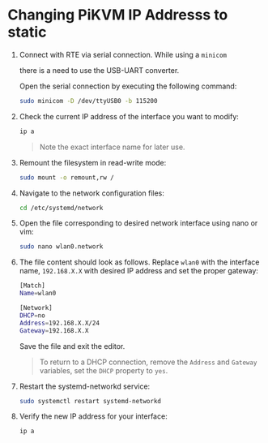 # Changing PiKVM IP Addresss to static


1. Connect with RTE via serial connection. While using a `minicom`
  
   there is a need to use the USB-UART converter.

   Open the serial connection by executing the following command:
    
    ```bash
    sudo minicom -D /dev/ttyUSB0 -b 115200 
    ```

1. Check the current IP address of the interface you want to modify:

   ```bash
   ip a
   ```

   > Note the exact interface name for later use.

1. Remount the filesystem in read-write mode:

   ```bash
   sudo mount -o remount,rw /
   ```

1. Navigate to the network configuration files:

   ```bash
   cd /etc/systemd/network
   ```

1. Open the file corresponding to desired network interface using nano or vim:

   ```bash
   sudo nano wlan0.network
   ```

1. The file content should look as follows. Replace `wlan0` with the interface
   name, `192.168.X.X` with desired IP address and set the proper gateway:

   ```bash
   [Match]
   Name=wlan0

   [Network]
   DHCP=no
   Address=192.168.X.X/24
   Gateway=192.168.X.X
   ```

   Save the file and exit the editor.

   > To return to a DHCP connection, remove the `Address` and `Gateway` variables,
   > set the `DHCP` property to `yes`.

1. Restart the systemd-networkd service:

   ```bash
   sudo systemctl restart systemd-networkd
   ```

1. Verify the new IP address for your interface:

   ```bash
   ip a
   ```
